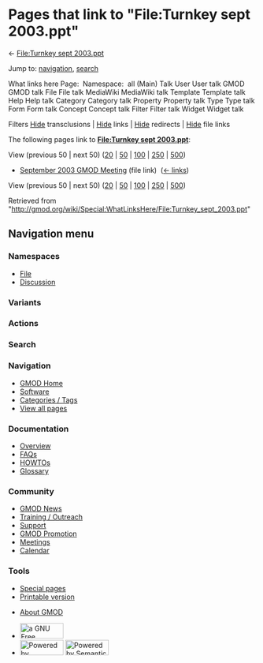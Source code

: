 <div id="mw-page-base" class="noprint">

</div>

<div id="mw-head-base" class="noprint">

</div>

<div id="content" class="mw-body" role="main">

<span id="top"></span>

<div id="mw-js-message" style="display:none;">

</div>



# <span dir="auto">Pages that link to "File:Turnkey sept 2003.ppt"</span>

<div id="bodyContent">

<div id="contentSub">

← [File:Turnkey sept
2003.ppt](/wiki/File:Turnkey_sept_2003.ppt "File:Turnkey sept 2003.ppt")

</div>

<div id="jump-to-nav" class="mw-jump">

Jump to: [navigation](#mw-navigation), [search](#p-search)

</div>

<div id="mw-content-text">

What links here Page:  Namespace:  all (Main) Talk User User talk GMOD
GMOD talk File File talk MediaWiki MediaWiki talk Template Template talk
Help Help talk Category Category talk Property Property talk Type Type
talk Form Form talk Concept Concept talk Filter Filter talk Widget
Widget talk

Filters
[Hide](/mediawiki/index.php?title=Special:WhatLinksHere/File:Turnkey_sept_2003.ppt&hidetrans=1 "Special:WhatLinksHere/File:Turnkey sept 2003.ppt")
transclusions \|
[Hide](/mediawiki/index.php?title=Special:WhatLinksHere/File:Turnkey_sept_2003.ppt&hidelinks=1 "Special:WhatLinksHere/File:Turnkey sept 2003.ppt")
links \|
[Hide](/mediawiki/index.php?title=Special:WhatLinksHere/File:Turnkey_sept_2003.ppt&hideredirs=1 "Special:WhatLinksHere/File:Turnkey sept 2003.ppt")
redirects \|
[Hide](/mediawiki/index.php?title=Special:WhatLinksHere/File:Turnkey_sept_2003.ppt&hideimages=1 "Special:WhatLinksHere/File:Turnkey sept 2003.ppt")
file links

The following pages link to **[File:Turnkey sept
2003.ppt](/wiki/File:Turnkey_sept_2003.ppt "File:Turnkey sept 2003.ppt")**:

View (previous 50 \| next 50)
([20](/mediawiki/index.php?title=Special:WhatLinksHere/File:Turnkey_sept_2003.ppt&limit=20 "Special:WhatLinksHere/File:Turnkey sept 2003.ppt")
\|
[50](/mediawiki/index.php?title=Special:WhatLinksHere/File:Turnkey_sept_2003.ppt&limit=50 "Special:WhatLinksHere/File:Turnkey sept 2003.ppt")
\|
[100](/mediawiki/index.php?title=Special:WhatLinksHere/File:Turnkey_sept_2003.ppt&limit=100 "Special:WhatLinksHere/File:Turnkey sept 2003.ppt")
\|
[250](/mediawiki/index.php?title=Special:WhatLinksHere/File:Turnkey_sept_2003.ppt&limit=250 "Special:WhatLinksHere/File:Turnkey sept 2003.ppt")
\|
[500](/mediawiki/index.php?title=Special:WhatLinksHere/File:Turnkey_sept_2003.ppt&limit=500 "Special:WhatLinksHere/File:Turnkey sept 2003.ppt"))

- [September 2003 GMOD
  Meeting](/wiki/September_2003_GMOD_Meeting "September 2003 GMOD Meeting")
  (file link) ‎ <span class="mw-whatlinkshere-tools">([←
  links](/mediawiki/index.php?title=Special:WhatLinksHere&target=September+2003+GMOD+Meeting "Special:WhatLinksHere"))</span>

View (previous 50 \| next 50)
([20](/mediawiki/index.php?title=Special:WhatLinksHere/File:Turnkey_sept_2003.ppt&limit=20 "Special:WhatLinksHere/File:Turnkey sept 2003.ppt")
\|
[50](/mediawiki/index.php?title=Special:WhatLinksHere/File:Turnkey_sept_2003.ppt&limit=50 "Special:WhatLinksHere/File:Turnkey sept 2003.ppt")
\|
[100](/mediawiki/index.php?title=Special:WhatLinksHere/File:Turnkey_sept_2003.ppt&limit=100 "Special:WhatLinksHere/File:Turnkey sept 2003.ppt")
\|
[250](/mediawiki/index.php?title=Special:WhatLinksHere/File:Turnkey_sept_2003.ppt&limit=250 "Special:WhatLinksHere/File:Turnkey sept 2003.ppt")
\|
[500](/mediawiki/index.php?title=Special:WhatLinksHere/File:Turnkey_sept_2003.ppt&limit=500 "Special:WhatLinksHere/File:Turnkey sept 2003.ppt"))

</div>

<div class="printfooter">

Retrieved from
"<http://gmod.org/wiki/Special:WhatLinksHere/File:Turnkey_sept_2003.ppt>"

</div>

<div id="catlinks" class="catlinks catlinks-allhidden">

</div>

<div class="visualClear">

</div>

</div>

</div>

<div id="mw-navigation">

## Navigation menu

<div id="mw-head">



<div id="left-navigation">

<div id="p-namespaces" class="vectorTabs" role="navigation"
aria-labelledby="p-namespaces-label">

### Namespaces

- <span id="ca-nstab-image"><a href="/wiki/File:Turnkey_sept_2003.ppt" accesskey="c"
  title="View the file page [c]">File</a></span>
- <span id="ca-talk"><a
  href="/mediawiki/index.php?title=File_talk:Turnkey_sept_2003.ppt&amp;action=edit&amp;redlink=1"
  accesskey="t"
  title="Discussion about the content page [t]">Discussion</a></span>

</div>

<div id="p-variants" class="vectorMenu emptyPortlet" role="navigation"
aria-labelledby="p-variants-label">

### 

### Variants[](#)

<div class="menu">

</div>

</div>

</div>

<div id="right-navigation">



<div id="p-cactions" class="vectorMenu emptyPortlet" role="navigation"
aria-labelledby="p-cactions-label">

### Actions[](#)

<div class="menu">

</div>

</div>

<div id="p-search" role="search">

### Search

<div id="simpleSearch">

</div>

</div>

</div>

</div>

<div id="mw-panel">

<div id="p-logo" role="banner">

<a href="/wiki/Main_Page"
style="background-image: url(http://gmod.org/images/GMOD-cogs.png);"
title="Visit the main page"></a>

</div>

<div id="p-Navigation" class="portal" role="navigation"
aria-labelledby="p-Navigation-label">

### Navigation

<div class="body">

- <span id="n-GMOD-Home">[GMOD Home](/wiki/Main_Page)</span>
- <span id="n-Software">[Software](/wiki/GMOD_Components)</span>
- <span id="n-Categories-.2F-Tags">[Categories /
  Tags](/wiki/Categories)</span>
- <span id="n-View-all-pages">[View all
  pages](/wiki/Special:AllPages)</span>

</div>

</div>

<div id="p-Documentation" class="portal" role="navigation"
aria-labelledby="p-Documentation-label">

### Documentation

<div class="body">

- <span id="n-Overview">[Overview](/wiki/Overview)</span>
- <span id="n-FAQs">[FAQs](/wiki/Category:FAQ)</span>
- <span id="n-HOWTOs">[HOWTOs](/wiki/Category:HOWTO)</span>
- <span id="n-Glossary">[Glossary](/wiki/Glossary)</span>

</div>

</div>

<div id="p-Community" class="portal" role="navigation"
aria-labelledby="p-Community-label">

### Community

<div class="body">

- <span id="n-GMOD-News">[GMOD News](/wiki/GMOD_News)</span>
- <span id="n-Training-.2F-Outreach">[Training /
  Outreach](/wiki/Training_and_Outreach)</span>
- <span id="n-Support">[Support](/wiki/Support)</span>
- <span id="n-GMOD-Promotion">[GMOD
  Promotion](/wiki/GMOD_Promotion)</span>
- <span id="n-Meetings">[Meetings](/wiki/Meetings)</span>
- <span id="n-Calendar">[Calendar](/wiki/Calendar)</span>

</div>

</div>

<div id="p-tb" class="portal" role="navigation"
aria-labelledby="p-tb-label">

### Tools

<div class="body">

- <span id="t-specialpages"><a href="/wiki/Special:SpecialPages" accesskey="q"
  title="A list of all special pages [q]">Special pages</a></span>
- <span id="t-print"><a
  href="/mediawiki/index.php?title=Special:WhatLinksHere/File:Turnkey_sept_2003.ppt&amp;printable=yes"
  rel="alternate" accesskey="p"
  title="Printable version of this page [p]">Printable version</a></span>

</div>

</div>

</div>

</div>

<div id="footer" role="contentinfo">

- <span id="footer-places-about">[About
  GMOD](/wiki/GMOD:About "GMOD:About")</span>

<!-- -->

- <span id="footer-copyrightico">[<img src="http://www.gnu.org/graphics/gfdl-logo-small.png" width="88"
  height="31" alt="a GNU Free Documentation License" />](http://www.gnu.org/licenses/fdl-1.3.html)</span>
- <span id="footer-poweredbyico">[<img src="/mediawiki/skins/common/images/poweredby_mediawiki_88x31.png"
  width="88" height="31" alt="Powered by MediaWiki" />](//www.mediawiki.org/)
  [<img
  src="/mediawiki/extensions/SemanticMediaWiki/includes/../resources/images/smw_button.png"
  width="88" height="31" alt="Powered by Semantic MediaWiki" />](https://www.semantic-mediawiki.org/wiki/Semantic_MediaWiki)</span>

<div style="clear:both">

</div>

</div>
